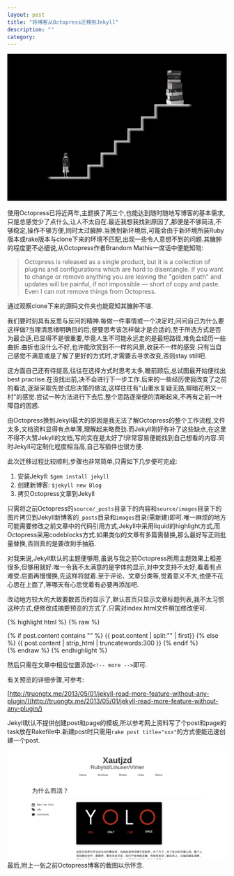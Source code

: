 ```yaml
---
layout: post
title: "将博客从Octopress迁移到Jekyll"
description: ""
category: 
---
```


![](/images/20150402.jpg)

使用Octopress已将近两年,主题换了两三个,也能达到随时随地写博客的基本需求,只是总感觉少了点什么,让人不太自在.最近我想我找到原因了,那便是不够简洁,不够稳定,操作不够方便,同时太过臃肿.当换到新环境后,可能会由于新环境所装Ruby版本或rake版本与clone下来的环境不匹配,出现一些令人意想不到的问题.其臃肿的程度更不必细说,从Octopress作者Brandom Mathis一席话中便能知晓:

> Octopress is released as a single product, but it is a collection of plugins and configurations which are hard to disentangle. if you want to change or remove anything you are leaving the "golden path" and updates will be painful, if not impossible — short of copy and paste. Even I can not remove things from Octopress.

<!-- more -->

通过观察clone下来的源码文件夹也能窥知其臃肿不堪.

我们要时刻具有反思与反问的精神.每做一件事情或一个决定时,问问自己为什么要这样做?当理清思绪明确目的后,便要思考该怎样做才是合适的,至于所选方式是否为最合适,已显得不是很重要,毕竟人生不可能永远走的是最短路径,难免会经历一些曲折.曲折也没什么不好,也许能欣赏到不一样的风景,收获不一样的感受.只有当自己感觉不满意或是了解了更好的方式时,才需要去寻求改变,否则stay
still吧.

这方面自己还有待提高,往往在选择方式时思考太多,瞻前顾后,总试图最开始便找出best
practise.在没找出前,决不会进行下一步工作.后来的一些经历使我改变了之前的看法,逐渐采取先尝试后决策的做法,这样往往有"山重水复疑无路,柳暗花明又一村"的感觉.尝试一种方法进行下去后,整个思路逐渐便的清晰起来,不再有之前一叶障目的困惑.

由Octopress换到Jekyll最大的原因是我无法了解Octopress的整个工作流程,文件太多,文档资料显得有点单薄,理解起来略费劲.而Jekyll刚好弥补了这些缺点,在这里不得不大赞Jekyll的文档,写的实在是太好了!非常容易便能找到自己想看的内容.同时Jekyll可定制化程度相当高,自己写插件也很方便.

此次迁移过程比较顺利,步骤也非常简单,只需如下几步便可完成:

1. 安装Jekyll: `$gem install jekyll`
2. 创建新博客: `$jekyll new Blog`
3. 拷贝Octopress文章到Jekyll

只需将之前Octopress的`source/_posts`目录下的内容和`source/images`目录下的图片拷贝到Jekyll新博客的`_posts`目录和`images`目录(需新建)即可.唯一麻烦的地方可能需要修改之前文章中的代码引用方式,Jekyll中采用liquid的highlight方式,而Octopress采用codeblocks方式.如果类似的文章有多篇需替换,那么最好写正则批量替换,否则真的是要改到手抽筋.

对我来说,Jekyll默认的主题便够用,虽说与我之前Octopress所用主题效果上相差很多,但够用就好.唯一令我不太满意的是字体的显示,对中文支持不太好,看着有点难受.后面再慢慢换,先这样将就着.至于评论、文章分类等,觉着意义不大,也便不花心思在上面了,等哪天有心思觉着有必要再添加吧.

改动地方较大的大致要数首页的显示了,默认首页只显示文章标题列表,我不太习惯这种方式,便修改成摘要预览的方式了.只需对index.html文件稍加修改便可.

{% highlight html %}
{% raw %}
<div>
    {% if post.content contains "<!-- more -->" %}
        {{ post.content | split:"<!-- more -->" | first}}
    {% else %}
        {{ post.content | strip_html | truncatewords:300 }}
    {% endif %}
</div>
{% endraw %}
{% endhighlight %}

然后只需在文章中相应位置添加`<!-- more -->`即可.

有关预览的详细步骤,可参考:

[http://truongtx.me/2013/05/01/jekyll-read-more-feature-without-any-plugin/](http://truongtx.me/2013/05/01/jekyll-read-more-feature-without-any-plugin/)

Jekyll默认不提供创建post和page的模板,所以参考网上资料写了个post和page的task放在Rakefile中.新建post时只需用`rake
post title="xxx"`的方式便能迅速创建一个post.

![](/images/20150402_oldblog.png)
    最后,附上一张之前Octopress博客的截图以示怀念.

